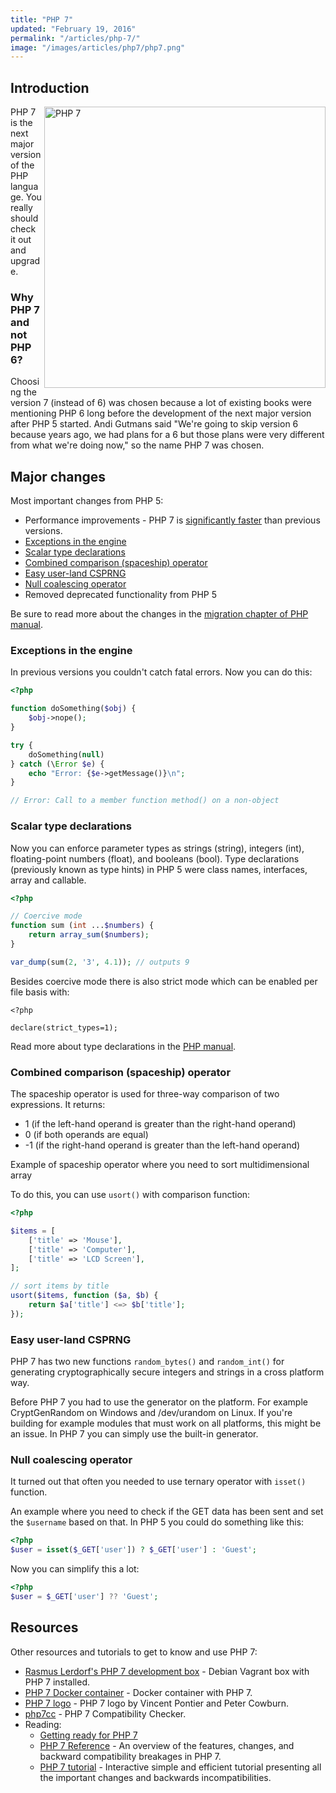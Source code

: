 ```yaml
---
title: "PHP 7"
updated: "February 19, 2016"
permalink: "/articles/php-7/"
image: "/images/articles/php7/php7.png"
---
```


## Introduction

<img src="/images/articles/php7/php7.png" align="right" alt="PHP 7" width="450">
PHP 7 is the next major version of the PHP language. You really should check it out
and upgrade.

### Why PHP 7 and not PHP 6?

Choosing the version 7 (instead of 6) was chosen because a lot of existing books
were mentioning PHP 6 long before the development of the next major version after
PHP 5 started. Andi Gutmans said "We're going to skip version 6 because years ago,
we had plans for a 6 but those plans were very different from what we're doing now,"
so the name PHP 7 was chosen.

## Major changes

Most important changes from PHP 5:

* Performance improvements - PHP 7 is [significantly faster](https://docs.google.com/spreadsheets/d/1qW0avj2eRvPVxj_5V4BBNrOP1ULK7AaXTFsxcffFxT8/edit#gid=1334306309) than previous versions.
* [Exceptions in the engine](#exceptions-in-the-engine)
* [Scalar type declarations](#scalar-type-declarations)
* [Combined comparison (spaceship) operator](#combined-comparison-spaceship-operator)
* [Easy user-land CSPRNG](#easy-user-land-csprng)
* [Null coalescing operator](#null-coalescing-operator)
* Removed deprecated functionality from PHP 5

Be sure to read more about the changes in the [migration chapter of PHP manual](http://php.net/manual/en/migration70.php).

### Exceptions in the engine

In previous versions you couldn't catch fatal errors. Now you can do this:

```php
<?php

function doSomething($obj) {
    $obj->nope();
}

try {
    doSomething(null)
} catch (\Error $e) {
    echo "Error: {$e->getMessage()}\n";
}

// Error: Call to a member function method() on a non-object
```

### Scalar type declarations

Now you can enforce parameter types as strings (string), integers (int),
floating-point numbers (float), and booleans (bool). Type declarations (previously
known as type hints) in PHP 5 were class names, interfaces, array and callable.

```php
<?php

// Coercive mode
function sum (int ...$numbers) {
    return array_sum($numbers);
}

var_dump(sum(2, '3', 4.1)); // outputs 9
```

Besides coercive mode there is also strict mode which can be enabled per file
basis with:

```
<?php

declare(strict_types=1);
```

Read more about type declarations in the [PHP manual](http://php.net/manual/en/functions.arguments.php#functions.arguments.type-declaration).

### Combined comparison (spaceship) operator

The spaceship operator is used for three-way comparison of two expressions. It
returns:

* 1 (if the left-hand operand is greater than the right-hand operand)
* 0 (if both operands are equal)
* -1 (if the right-hand operand is greater than the left-hand operand)

Example of spaceship operator where you need to sort multidimensional array

To do this, you can use `usort()` with comparison function:

```php
<?php

$items = [
    ['title' => 'Mouse'],
    ['title' => 'Computer'],
    ['title' => 'LCD Screen'],
];

// sort items by title
usort($items, function ($a, $b) {
    return $a['title'] <=> $b['title'];
});
```

### Easy user-land CSPRNG

PHP 7 has two new functions `random_bytes()` and `random_int()` for generating
cryptographically secure integers and strings in a cross platform way.

Before PHP 7 you had to use the generator on the platform. For example CryptGenRandom
on Windows and /dev/urandom on Linux. If you're building for example modules that
must work on all platforms, this might be an issue. In PHP 7 you can simply use
the built-in generator.

### Null coalescing operator

It turned out that often you needed to use ternary operator with `isset()`
function.

An example where you need to check if the GET data has been sent and set the
`$username` based on that. In PHP 5 you could do something like this:

```php
<?php
$user = isset($_GET['user']) ? $_GET['user'] : 'Guest';
```

Now you can simplify this a lot:

```php
<?php
$user = $_GET['user'] ?? 'Guest';
```

## Resources

Other resources and tutorials to get to know and use PHP 7:

* [Rasmus Lerdorf's PHP 7 development box](https://github.com/rlerdorf/php7dev) - Debian Vagrant box with PHP 7 installed.
* [PHP 7 Docker container](https://github.com/dave1010/php7-docker) - Docker container with PHP 7.
* [PHP 7 logo](http://www.cowburn.info/2015/06/18/php7-logo/) - PHP 7 logo by Vincent Pontier and Peter Cowburn.
* [php7cc](https://github.com/sstalle/php7cc) - PHP 7 Compatibility Checker.
* Reading:
    * [Getting ready for PHP 7](http://php7start.tk/)
    * [PHP 7 Reference](https://github.com/tpunt/PHP7-Reference) - An overview of the features, changes, and backward compatibility breakages in PHP 7.
    * [PHP 7 tutorial](http://php7-tutorial.com/) - Interactive simple and efficient tutorial presenting all the important changes and backwards incompatibilities.
